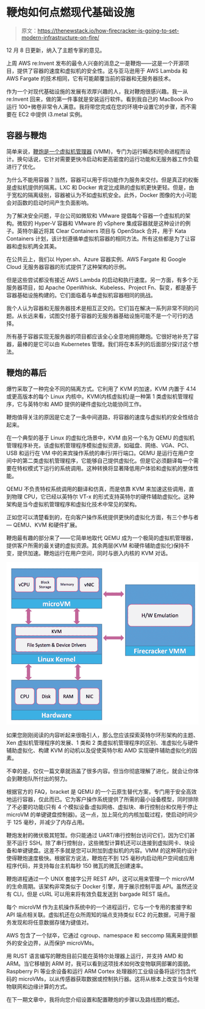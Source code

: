 # 鞭炮如何点燃现代基础设施

> 原文：<https://thenewstack.io/how-firecracker-is-going-to-set-modern-infrastructure-on-fire/>

12 月 8 日更新，纳入了主题专家的意见。

上周 AWS re:Invent 发布的最令人兴奋的消息之一是鞭炮——这是一个开源项目，提供了容器的速度和虚拟机的安全性。这与亚马逊用于 AWS Lambda 和 AWS Fargate 的技术相同，它有可能颠覆当前的容器和无服务器技术。

作为一个对现代基础设施的发展有浓厚兴趣的人，我对鞭炮很感兴趣。我一从 re:Invent 回来，做的第一件事就是安装运行软件。看到我自己的 MacBook Pro 运行 100+微卷非常令人满意。我将带您完成在您的环境中设置它的步骤，而不需要在 EC2 中提供 i3.metal 实例。

## 容器与鞭炮

简单来说，[鞭炮是一个虚拟机管理器](https://github.com/firecracker-microvm) (VMM)，专门为运行瞬态和短命进程而设计。换句话说，它针对需要更快冷启动和更高密度的运行功能和无服务器工作负载进行了优化。

为什么不能用容器？当然，容器可以用于将功能作为服务来交付。但是真正的权衡是虚拟机提供的隔离。LXC 和 Docker 肯定比成熟的虚拟机更快更轻。但是，由于宽松的隔离级别，容器被认为不如虚拟机安全。此外，Docker 图像的大小可能会对函数的启动时间产生负面影响。

为了解决安全问题，平台公司如微软和 VMware 提倡每个容器一个虚拟机的架构。微软的 Hyper-V 容器和 VMware 的 vSphere 集成容器就是这种设计的例子。英特尔最近将其 Clear Containers 项目与 OpenStack 合并，用于 Kata Containers 计划，该计划遵循单虚拟机容器的相同方法。所有这些都是为了让容器和虚拟机两全其美。

在公共云上，我们以 Hyper.sh、Azure 容器实例、AWS Fargate 和 Google Cloud 无服务器容器的形式提供了这种架构的示例。

但是这些尝试都没有接近 AWS Lambda 的启动和执行速度。另一方面，有多个无服务器项目，如 Apache OpenWhisk、Kubeless、Project Fn、裂变，都是基于容器基础设施构建的。它们面临着与单虚拟机容器相同的挑战。

我个人认为容器和无服务器技术是相互正交的。它们旨在解决一系列非常不同的问题。从长远来看，试图交付基于容器的无服务器基础设施可能不是一个可行的选择。

所有基于容器实现无服务器的项目都应该全心全意地拥抱鞭炮。它很好地补充了容器，最棒的是它可以由 Kubernetes 管理。我们将在本系列的后面部分探讨这个想法。

## 鞭炮的幕后

爆竹采取了一种完全不同的隔离方式。它利用了 KVM 的加速，KVM 内置于 4.14 或更高版本的每个 Linux 内核中。KVM(内核虚拟机)是一种第 1 类虚拟机管理程序，它与英特尔和 AMD 提供的硬件虚拟化功能协同工作。

鞭炮值得关注的原因是它走了一条中间道路，将容器的速度与虚拟机的安全性结合起来。

在一个典型的基于 Linux 的虚拟化场景中，KVM 由另一个名为 QEMU 的虚拟机管理程序补充，该虚拟机管理程序模拟虚拟资源，如磁盘、网络、VGA、PCI、USB 和运行在 VM 中的来宾操作系统的串行/并行端口。QEMU 是运行在用户空间中的第二类虚拟机管理程序，它能够自己提供虚拟化。但是它必须翻译每一个需要在特权模式下运行的系统调用。这种转换将显著降低用户体验和虚拟机的整体性能。

QEMU 不负责特权系统调用的翻译和仿真，而是依靠 KVM 来加速这些调用，直到物理 CPU，它已经以英特尔 VT-x 的形式支持英特尔的硬件辅助虚拟化。这种架构是当今虚拟机管理程序和虚拟化技术中常见的架构。

正如您可以清楚看到的，在向客户操作系统提供更快的虚拟化方面，有三个参与者— QEMU、KVM 和硬件扩展。

鞭炮最有趣的部分来了——它简单地取代 QEMU 成为一个极简的虚拟机管理器，提供客户所需的最关键的虚拟资源。其余两层(KVM 和硬件辅助虚拟化)保持不变，提供加速。鞭炮运行在用户空间，同时与嵌入内核的 KVM 对话。

[![](img/4eb29d50dec044c1e892f4618d288f10.png)](https://thenewstack.io/how-firecracker-is-going-to-set-modern-infrastructure-on-fire/firecracker-2/)

如果您刚刚阅读的内容听起来很吸引人，那么您应该探索英特尔环形架构的主题、Xen 虚拟机管理程序的发展、1 类和 2 类虚拟机管理程序的区别、准虚拟化与硬件辅助虚拟化、构建 KVM 的动机以及促使英特尔和 AMD 实现硬件辅助虚拟化的因素。

不幸的是，仅仅一篇文章就涵盖了很多内容。但当你彻底理解了进化，就会让你体会到鞭炮队所付出的努力。

根据官方的 FAQ，bracket 是 QEMU 的一个云原生替代方案，专门用于安全高效地运行容器，仅此而已。它为客户操作系统提供了所需的最小设备模型，同时排除了不必要的功能(只有 4 个模拟设备:虚拟网络、虚拟块、串行控制台和仅用于停止 microVM 的单键键盘控制器)。这一点，加上简化的内核加载过程，使启动时间少于 125 毫秒，并减少了内存占用。

鞭炮发射的微伏极其短暂。你只能通过 UART/串行控制台访问它们，因为它们甚至不运行 SSH。除了串行控制台，这些微型计算机还可以连接到虚拟网卡、块设备和单键键盘。这差不多就是您可以附加到虚拟机的内容。VMM 的这种简约设计使得鞭炮速度极快。根据官方说法，鞭炮在不到 125 毫秒内启动用户空间或应用程序代码，并支持每台主机每秒 150 微瓦的微瓦创建速率。

鞭炮进程通过一个 UNIX 套接字公开 REST API，这可以用来管理一个 microVM 的生命周期。该架构非常类似于 Docker 引擎，用于展示控制平面 API。虽然还没有 CLI，但是 cURL 可以用来将有效负载发送到 bargade REST 端点。

每个 microVM 作为主机操作系统中的一个进程运行，它与一个专用的套接字和 API 端点相关联。虚拟机还在众所周知的端点支持类似 EC2 的元数据，可用于服务发现和将任意数据存储为键值对。

AWS 包含了一个狱卒，它通过 cgroup、namespace 和 seccomp 隔离来提供额外的安全边界，从而保护 microVMs。

用 RUST 语言编写的鞭炮目前只能在英特尔处理器上运行，并支持 AMD 和 ARM。当它移植到 ARM 时，我可以看到这项技术如何改变物联网部署的面貌。Raspberry Pi 等业余设备和运行 ARM Cortex 处理器的工业级设备将运行包含代码的 microVMs，以从传感器获取数据或控制执行器。这将从根本上改变当今处理物联网和边缘计算的方式。

在下一期文章中，我将向您介绍设置和配置鞭炮的步骤以及路线图的概述。

<svg xmlns:xlink="http://www.w3.org/1999/xlink" viewBox="0 0 68 31" version="1.1"><title>Group</title> <desc>Created with Sketch.</desc></svg>